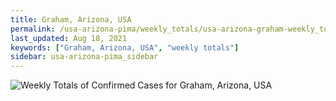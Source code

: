 ```yaml
---
title: Graham, Arizona, USA
permalink: /usa-arizona-pima/weekly_totals/usa-arizona-graham-weekly_totals.html
last_updated: Aug 18, 2021
keywords: ["Graham, Arizona, USA", "weekly totals"]
sidebar: usa-arizona-pima_sidebar
---
```


![Weekly Totals of Confirmed Cases for Graham, Arizona, USA](/covid_tracker/images/graphs/usa-arizona-graham-weekly_totals_graph.png)
